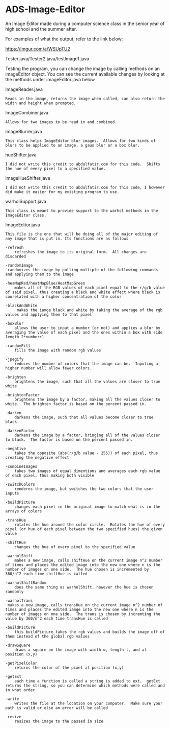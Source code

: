 # ADS-Image-Editor
An Image Editor made during a computer science class in the senior year of high school and the summer after.  

For examples of what the output, refer to the link below:

https://imgur.com/a/WSUpTU2


Tester.java/Tester2.java/testImage1.java

Testing the program, you can change the image by calling methods on an imageEditor object.  You can see the current available changes by looking at the methods under imageEditor.java below


ImageReader.java


    Reads in the image, returns the image when called, can also return the width and height when prompted.


ImageCombiner.java

    Allows for two images to be read in and combined.


ImageBlurrer.java

    This class helps ImageEditor blur images.  Allows for two kinds of blurs to be applied to an image, a gaus blur or a box blur.


hueShifter.java

    I did not write this credit to abdulfatir.com for this code.  Shifts the hue of every pixel to a specified value.


ImageHueShifter.java

    I did not write this credit to abdulfatir.com for this code, I however did make it easier for my existing program to use.


warholSupport.java

    This class is meant to provide support to the warhol methods in the ImageEditor class.


ImageEditor.java

    This file is the one that will be doing all of the major editing of any image that is put in. Its functions are as follows

    -refresh
        refreshes the image to its original form.  All changes are discarded

    -randomImage
     randomizes the image by pulling multiple of the following commands and applying them to the image

    -heaMapRed/heatMapBlue/HeatMapGreen
        makes all of the RGB values of each pixel equal to the r/g/b value of said pixel, thus creating a black and white effect where black is coorelated with a higher concentration of the color

    -blackAndWhite
         makes the iamge black and white by taking the average of the rgb values and applying them to that pixel

    -boxBlur
        allows the user to input a number (or not) and applies a blur by averaging the value of each pixel and the ones within a box with side length 2*number+1

    -randomFill
        fills the image with random rgb values

    -jpegify
        reduces the number of colors that the image can be.  Inputing a higher number will allow fewer colors.

    -brighten
        brightens the image, such that all the values are closer to true white

    -brightenFactor
        brightens the image by a factor, making all the values closer to white.  The brighten factor is based on the percent passed in.

    -darken
        darkens the image, such that all values become closer to true black

    -darkenFactor
        darkens the image by a factor, bringing all of the values closer to black.  The factor is based on the percent passed in.

    -negative
        takes the opposite (abs(r/g/b value - 255)) of each pixel, thus creating the negative effect 

    -combineImages
        takes two images of equal dimentions and averages each rgb value of each pixel, thus making both visible

    -switchColors
        renderes the image, but switches the two colors that the user inputs

    -buildPicture
        changes each pixel in the original image to match what is in the arrays of colors

    -transHue
        rotates the hue around the color circle.  Rotates the hue of every pixel (or hue of each pixel between the two specified hues) the given value

    -shiftHue
        changes the hue of every pixel to the specified value

    -warholShift
        makes a new image, calls shiftHue on the current image n^2 number of times and places the edited image into the new one where n is the number of images on one side.  The hue chosen is incremented by 360/n^2 each time shiftHue is called

    -warholShiftRandom
        does the same thing as warholShift, however the hue is chosen randomly

    -warholTrans
     makes a new image, calls transHue on the current image n^2 number of times and places the edited iamge into the new one where n is the number of images on one side.  The trans is chosen by incremting the value by 360/n^2 each time transHue is called

    -buildPicture
        this buildPicture takes the rgb values and builds the image off of them instead of the global rgb values

    -drawSquare
        draws a square on the image with width w, length l, and at position (x,y)

    -getPixelColor
        returns the color of the pixel at position (x,y)

    -getExt
        each time a function is called a string is added to ext.  getExt returns the string, so you can determine which methods were called and in what order

    -write
        writes the file at the location on your computer.  Make sure your path is valid or else an error will be called

    -resize
        resizes the image to the passed in size
